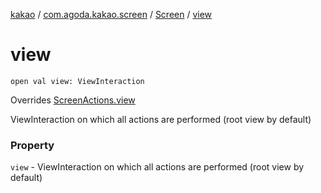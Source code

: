 [kakao](../../index.md) / [com.agoda.kakao.screen](../index.md) / [Screen](index.md) / [view](./view.md)

# view

`open val view: ViewInteraction`

Overrides [ScreenActions.view](../-screen-actions/view.md)

ViewInteraction on which all actions are performed (root view by default)

### Property

`view` - ViewInteraction on which all actions are performed (root view by default)